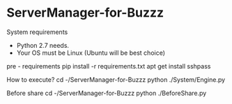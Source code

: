 # ServerManager-for-Buzzz


System requirements
 - Python 2.7 needs.
 - Your OS must be Linux (Ubuntu will be best choice)
 
pre - requirements 
pip install -r requirements.txt
apt get install sshpass

How to execute?
cd -/ServerManager-for-Buzzz
python ./System/Engine.py

Before share
cd -/ServerManager-for-Buzzz
python ./BeforeShare.py
